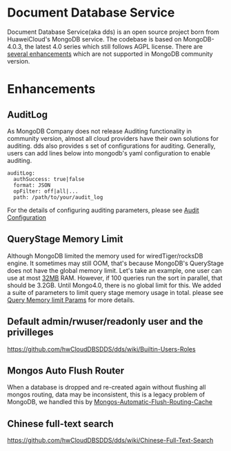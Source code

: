 # Document Database Service
Document Database Service(aka dds) is an open source project born from HuaweiCloud's MongoDB service.
The codebase is based on MongoDB-4.0.3, the latest 4.0 series which still follows AGPL license.
There are [several enhancements]() which are not supported in MongoDB community version.

# Enhancements 
## AuditLog
As MongoDB Company does not release Auditing functionality in community version, almost all cloud providers have their own solutions for auditing.
dds also provides s set of configurations for auditing. Generally, users can add lines below into mongodb's yaml configuration to enable auditing.
```
auditLog:
  authSuccess: true|false
  format: JSON
  opFilter: off|all|...
  path: /path/to/your/audit_log
```
For the details of configuring auditing parameters, please see [Audit Configuration](https://github.com/hwCloudDBSDDS/dds/wiki/Audit-Configuration)

## QueryStage Memory Limit
Although MongoDB limited the memory used for wiredTiger/rocksDB engine. It sometimes may still OOM, that's because MongoDB's QueryStage does not
have the global memory limit. Let's take an example, one user can use at most [32MB](https://docs.mongodb.com/manual/reference/limits/#Sort-Operations) RAM.
However, if 100 queries run the sort in parallel, that should be 3.2GB. Until Mongo4.0, there is no global limit for this.
We added a suite of parameters to limit query stage memory usage in total. please see [Query Memory limit Params](https://github.com/hwCloudDBSDDS/dds/wiki/QueryStage-Memory-Limit) for more details.


## Default admin/rwuser/readonly user and the privilleges
https://github.com/hwCloudDBSDDS/dds/wiki/Builtin-Users-Roles

## Mongos Auto Flush Router
When a database is dropped and re-created again without flushing all mongos routing, data may be inconsistent, this
is a legacy problem of MongoDB, we handled this by [Mongos-Automatic-Flush-Routing-Cache](https://github.com/hwCloudDBSDDS/dds/wiki/Mongos-Automatic-Flush-Routing-Cache)

## Chinese full-text search
https://github.com/hwCloudDBSDDS/dds/wiki/Chinese-Full-Text-Search
